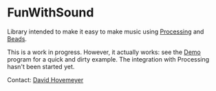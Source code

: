 FunWithSound
============

Library intended to make it easy to make music using [Processing](http://processessing.org) and [Beads](http://www.beadsproject.net).

This is a work in progress.  However, it actually works: see the [Demo](https://github.com/daveho/FunWithSound/blob/master/FunWithSound/demo/edu/ycp/cs/funwithsound/demo/Demo.java) program for a quick and dirty example.  The integration with Processing hasn't been started yet.

Contact: [David Hovemeyer](mailto:david.hovemeyer@gmail.com)

